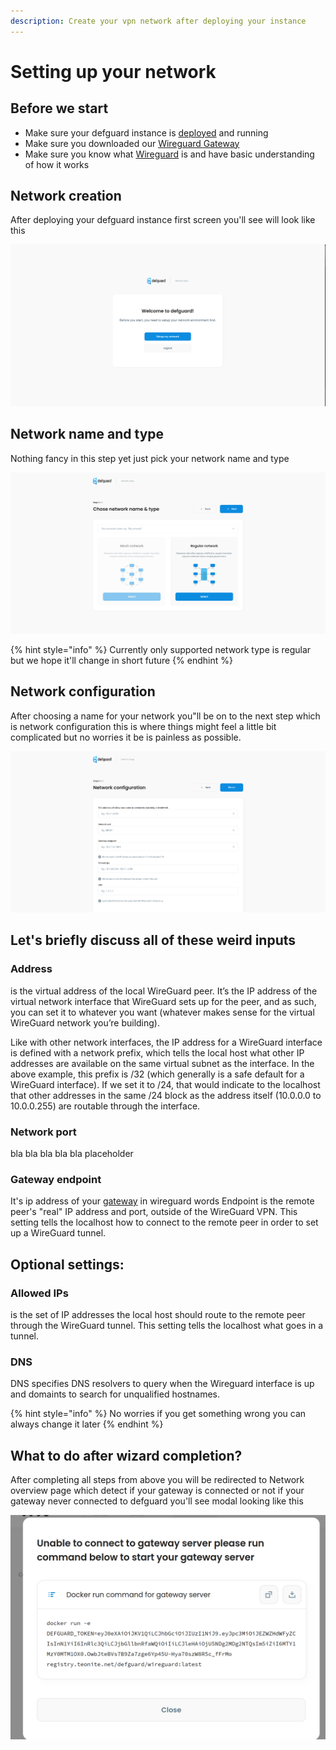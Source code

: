 ```yaml
---
description: Create your vpn network after deploying your instance
---
```


# Setting up your network

## Before we start

* Make sure your defguard instance is [deployed](setting-up-your-instance.md) and running
* Make sure you downloaded our [Wireguard Gateway](https://github.com/DefGuard/wireguard-gateway)
* Make sure you know what [Wireguard](https://www.wireguard.com/) is and have basic understanding of how it works

## Network creation

After deploying your defguard instance first screen you'll see will look like this&#x20;

![First screen after deploying your instance](../.gitbook/assets/Wizard.png)

## Network name and type

Nothing fancy in this step yet just pick your network name and type

![First step on network creation wizard](<../.gitbook/assets/wizardstep1 (1).png>)

{% hint style="info" %}
Currently only supported network type is regular  but we hope it'll change in short future&#x20;
{% endhint %}

## Network configuration

After choosing a name for your network you"ll be on to the next step which is network configuration this is where things might feel a little bit complicated but no worries it be is painless as possible.

![Network configuration setup](../.gitbook/assets/wizardstep2.png)

## Let's briefly discuss all of these weird inputs

### **Address**&#x20;

is the virtual address of the local WireGuard peer. It’s the IP address of the virtual network interface that WireGuard sets up for the peer, and as such, you can set it to whatever you want (whatever makes sense for the virtual WireGuard network you’re building).

Like with other network interfaces, the IP address for a WireGuard interface is defined with a network prefix, which tells the local host what other IP addresses are available on the same virtual subnet as the interface. In the above example, this prefix is /32 (which generally is a safe default for a WireGuard interface). If we set it to /24, that would indicate to the localhost that other addresses in the same /24 block as the address itself (10.0.0.0 to 10.0.0.255) are routable through the interface.

### Network port

bla bla bla bla bla placeholder

### Gateway endpoint

It's ip address of your [gateway](https://github.com/DefGuard/wireguard-gateway) in wireguard words Endpoint is the remote peer's "real" IP address and port, outside of the WireGuard VPN. This setting tells the localhost how to connect to the remote peer in order to set up a WireGuard tunnel.

## Optional settings:

### &#x20; Allowed IPs

is the set of IP addresses the local host should route to the remote peer through the WireGuard tunnel. This setting tells the localhost what goes in a tunnel.

### DNS&#x20;

DNS specifies DNS resolvers to query when the Wireguard interface is up and domaints to search for unqualified hostnames.



{% hint style="info" %}
No worries if you get something wrong you can always change it later
{% endhint %}

## What to do after wizard completion?

After completing all steps from above you will be redirected to Network overview page which detect if your gateway is connected or not if your gateway  never connected to defguard you'll see modal looking like this

![Modal with docker command to copy to start your gateway server](../.gitbook/assets/rungatewaymodal.png)
